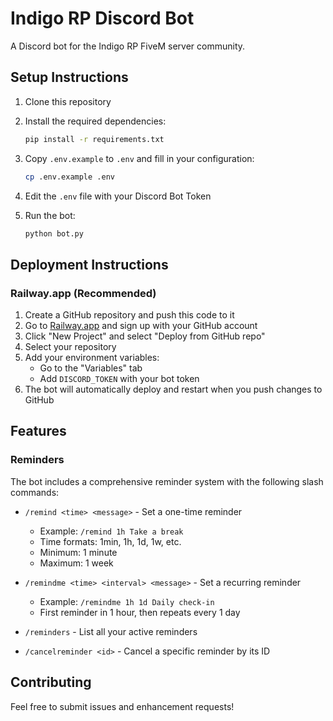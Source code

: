 # Indigo RP Discord Bot

A Discord bot for the Indigo RP FiveM server community.

## Setup Instructions

1. Clone this repository
2. Install the required dependencies:
   ```bash
   pip install -r requirements.txt
   ```
3. Copy `.env.example` to `.env` and fill in your configuration:
   ```bash
   cp .env.example .env
   ```
4. Edit the `.env` file with your Discord Bot Token

5. Run the bot:
   ```bash
   python bot.py
   ```

## Deployment Instructions

### Railway.app (Recommended)

1. Create a GitHub repository and push this code to it
2. Go to [Railway.app](https://railway.app/) and sign up with your GitHub account
3. Click "New Project" and select "Deploy from GitHub repo"
4. Select your repository
5. Add your environment variables:
   - Go to the "Variables" tab
   - Add `DISCORD_TOKEN` with your bot token
6. The bot will automatically deploy and restart when you push changes to GitHub

## Features

### Reminders
The bot includes a comprehensive reminder system with the following slash commands:

- `/remind <time> <message>` - Set a one-time reminder
  - Example: `/remind 1h Take a break`
  - Time formats: 1min, 1h, 1d, 1w, etc.
  - Minimum: 1 minute
  - Maximum: 1 week

- `/remindme <time> <interval> <message>` - Set a recurring reminder
  - Example: `/remindme 1h 1d Daily check-in`
  - First reminder in 1 hour, then repeats every 1 day

- `/reminders` - List all your active reminders

- `/cancelreminder <id>` - Cancel a specific reminder by its ID

## Contributing

Feel free to submit issues and enhancement requests! 